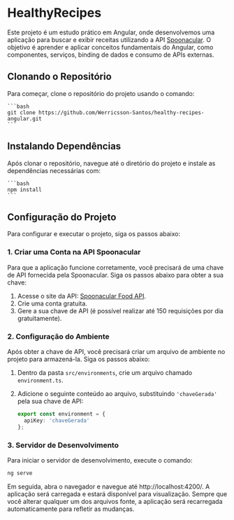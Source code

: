 # HealthyRecipes

Este projeto é um estudo prático em Angular, onde desenvolvemos uma aplicação para buscar e exibir receitas utilizando a API [Spoonacular](https://spoonacular.com/food-api). O objetivo é aprender e aplicar conceitos fundamentais do Angular, como componentes, serviços, binding de dados e consumo de APIs externas.

## Clonando o Repositório

Para começar, clone o repositório do projeto usando o comando:

    ```bash
    git clone https://github.com/Werricsson-Santos/healthy-recipes-angular.git
    ```
## Instalando Dependências

Após clonar o repositório, navegue até o diretório do projeto e instale as dependências necessárias com:

    ```bash
    npm install
    ```

## Configuração do Projeto

Para configurar e executar o projeto, siga os passos abaixo:

### 1. Criar uma Conta na API Spoonacular

Para que a aplicação funcione corretamente, você precisará de uma chave de API fornecida pela Spoonacular. Siga os passos abaixo para obter a sua chave:

1. Acesse o site da API: [Spoonacular Food API](https://spoonacular.com/food-api).
2. Crie uma conta gratuita.
3. Gere a sua chave de API (é possível realizar até 150 requisições por dia gratuitamente).

### 2. Configuração do Ambiente

Após obter a chave de API, você precisará criar um arquivo de ambiente no projeto para armazená-la. Siga os passos abaixo:

1. Dentro da pasta `src/environments`, crie um arquivo chamado `environment.ts`.
2. Adicione o seguinte conteúdo ao arquivo, substituindo `'chaveGerada'` pela sua chave de API:

   ```typescript
   export const environment = {
     apiKey: 'chaveGerada'
   };
   ```

### 3. Servidor de Desenvolvimento

Para iniciar o servidor de desenvolvimento, execute o comando:

   ```bash
   ng serve
   ```
Em seguida, abra o navegador e navegue até http://localhost:4200/. A aplicação será carregada e estará disponível para visualização. Sempre que você alterar qualquer um dos arquivos fonte, a aplicação será recarregada automaticamente para refletir as mudanças.